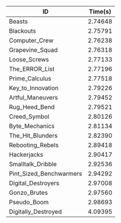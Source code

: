|ID|Time(s)|
|-|-|
|Beasts|2.74648|
|Blackouts|2.75791|
|Computer_Crew|2.76238|
|Grapevine_Squad|2.76318|
|Loose_Screws|2.77133|
|The_ERROR_List|2.77196|
|Prime_Calculus|2.77518|
|Key_to_Innovation|2.79226|
|Artful_Maneuvers|2.79452|
|Rug_Heed_Bend|2.79521|
|Creed_Symbol|2.80126|
|Byte_Mechanics|2.81134|
|The_Hit_Blunders|2.82390|
|Rebooting_Rebels|2.89418|
|Hackerjacks|2.90417|
|Smalltalk_Dribble|2.92536|
|Pint_Sized_Benchwarmers|2.94292|
|Digital_Destroyers|2.97008|
|Gonzo_Brutes|2.97560|
|Pseudo_Boom|2.98693|
|Digitally_Destroyed|4.09395|
